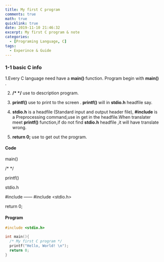 ```yaml
---
title: My first C program
comments: true
math: true
quicklink: true
date: 2019-11-10 21:46:32
excerpt: My first C program & note
categories:
  - [Programing Language, C]
tags:
  - Experince & Guide
---
```


<!-- more -->

### 1-1 basic C info

1.Every C language need have a **main()** function. Program begin with **main()** .

2. **/\*  \*/** use to description program. 

3. **printf()** use to print to the screen . **printf()** will in **stdio.h** headfile say.

4. **stdio.h** is a headfile (Standard input and output header file), **#include** is a Preprocessing command,use in get in the headfile.When translater meet **printf()** function,if do not find **stdio.h** headfile ,it will have translate wrong.

5. **return 0;** use to get out the program.

#### Code

main()

/*  */

printf()

stdio.h

\#include —— #include <stdio.h>

return 0;

#### Program

```c
#include <stdio.h>

int main(){
  /* My first C program */
  printf("Hello, World! \n");
  return 0;
}
```

